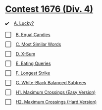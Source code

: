 # [Contest 1676 (Div. 4)](https://codeforces.com/contest/1676)

✔️ &ensp; [A. Lucky?](https://codeforces.com/contest/1676/problem/A)

⬜ &ensp; [B. Equal Candies](https://codeforces.com/contest/1676/problem/B)

⬜ &ensp; [C. Most Similar Words](https://codeforces.com/contest/1676/problem/C)

⬜ &ensp; [D. X-Sum](https://codeforces.com/contest/1676/problem/D)

⬜ &ensp; [E. Eating Queries](https://codeforces.com/contest/1676/problem/E)

⬜ &ensp; [F. Longest Strike](https://codeforces.com/contest/1676/problem/F)

⬜ &ensp; [G. White-Black Balanced Subtrees](https://codeforces.com/contest/1676/problem/G)

⬜ &ensp; [H1. Maximum Crossings (Easy Version)](https://codeforces.com/contest/1676/problem/H1)

⬜ &ensp; [H2. Maximum Crossings (Hard Version)](https://codeforces.com/contest/1676/problem/H2)